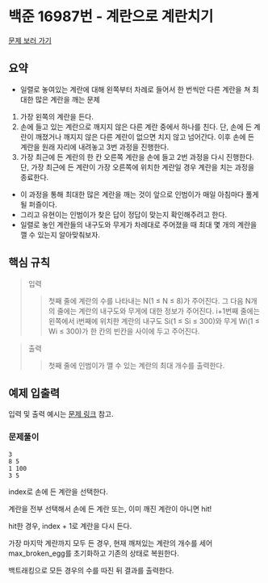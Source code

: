 # 백준 16987번 - 계란으로 계란치기

[문제 보러 가기](https://www.acmicpc.net/problem/16987)

## 요약

- 일렬로 놓여있는 계란에 대해 왼쪽부터 차례로 들어서 한 번씩만 다른 계란을 쳐 최대한 많은 계란을 깨는 문제

1. 가장 왼쪽의 계란을 든다.
2. 손에 들고 있는 계란으로 깨지지 않은 다른 계란 중에서 하나를 친다.
   단, 손에 든 계란이 깨졌거나 깨지지 않은 다른 계란이 없으면 치지 않고 넘어간다.
   이후 손에 든 계란을 원래 자리에 내려놓고 3번 과정을 진행한다.
3. 가장 최근에 든 계란의 한 칸 오른쪽 계란을 손에 들고 2번 과정을 다시 진행한다. 단, 가장 최근에 든 계란이 가장 오른쪽에 위치한 계란일 경우 계란을 치는 과정을 종료한다.

- 이 과정을 통해 최대한 많은 계란을 깨는 것이 앞으로 인범이가 매일 아침마다 풀게 될 퍼즐이다.
- 그리고 유현이는 인범이가 찾은 답이 정답이 맞는지 확인해주려고 한다.
- 일렬로 놓인 계란들의 내구도와 무게가 차례대로 주어졌을 때 최대 몇 개의 계란을 깰 수 있는지 알아맞춰보자.

## 핵심 규칙

> 입력
>
> > 첫째 줄에 계란의 수를 나타내는 N(1 ≤ N ≤ 8)가 주어진다.
> > 그 다음 N개의 줄에는 계란의 내구도와 무게에 대한 정보가 주어진다.
> > i+1번째 줄에는 왼쪽에서 i번째에 위치한 계란의 내구도 Si(1 ≤ Si ≤ 300)와 무게 Wi(1 ≤ Wi ≤ 300)가 한 칸의 빈칸을 사이에 두고 주어진다.

> 출력
>
> > 첫째 줄에 인범이가 깰 수 있는 계란의 최대 개수를 출력한다.

## 예제 입출력

입력 및 출력 예시는 [문제 링크](https://www.acmicpc.net/problem/16987) 참고.

### 문제풀이

```Text
3
8 5
1 100
3 5
```

index로 손에 든 계란을 선택한다.

계란을 전부 선택해서 손에 든 계란 또는, 이미 깨진 계란이 아니면 hit!

hit한 경우, index + 1로 계란을 다시 든다.

가장 마지막 계란까지 모두 든 경우, 현재 깨져있는 계란의 개수를 세어 max_broken_egg를 초기화하고 기존의 상태로 복원한다.

백트래킹으로 모든 경우의 수를 따진 뒤 결과를 출력한다.
